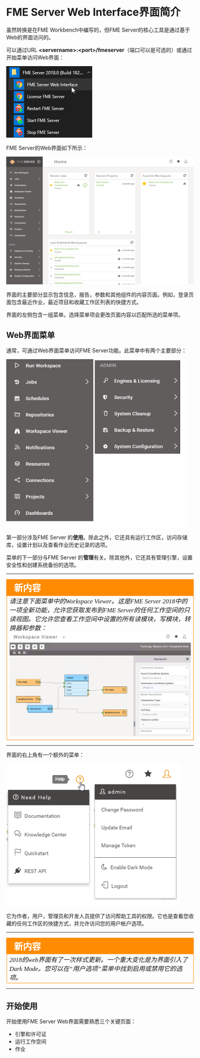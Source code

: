 # FME Server Web Interface界面简介

虽然转换是在FME Workbench中编写的，但FME Server的核心工具是通过基于Web的界面访问的。

可以通过URL **&lt;servername&gt;:&lt;port&gt;/fmeserver**（端口可以是可选的）或通过开始菜单访问Web界面：

![](./Images/Img1.017.ServerInterfaceAccess.png)


FME Server的Web界面如下所示：

![](./Images/Img1.018.ServerInterfaceOverview.png)

界面的主要部分显示包含信息，报告，参数和其他组件的内容页面。例如，登录页面包含最近作业，最近项目和收藏工作区列表的快捷方式。

界面的左侧包含一组菜单。选择菜单项会更改页面内容以匹配所选的菜单项。

## Web界面菜单 ##

通常，可通过Web界面菜单访问FME Server功能。此菜单中有两个主要部分：

![](./Images/Img1.019.ServerInterfaceMenu.png)

第一部分涉及FME Server 的**使用**。除此之外，它还具有运行工作区，访问存储库，设置计划以及查看作业历史记录的选项。

菜单的下一部分与FME Server 的**管理**有关。除其他外，它还具有管理引擎，设置安全性和创建系统备份的选项。

---

<!--New Section-->

<table style="border-spacing: 0px">
<tr>
<td style="vertical-align:middle;background-color:darkorange;border: 2px solid darkorange">
<i class="fa fa-bolt fa-lg fa-pull-left fa-fw" style="color:white;padding-right: 12px;vertical-align:text-top"></i>
<span style="color:white;font-size:x-large;font-weight: bold;font-family:serif">新内容</span>
</td>
</tr>

<tr>
<td style="border: 1px solid darkorange">
<span style="font-family:serif; font-style:italic; font-size:larger">
请注意下面菜单中的Workspace Viewer。这是FME Server 2018中的一项全新功能，允许您获取发布到FME Server的任何工作空间的只读视图。它允许您查看工作空间中设置的所有读模块，写模块，转换器和参数： 
<br><img src="./Images/Img1.020.WorkspaceViewer.png">
</span>
</td>
</tr>
</table>

---

界面的右上角有一个额外的菜单：

![](./Images/Img1.021.HelpUserSettingsMenu.png)

它为作者，用户，管理员和开发人员提供了访问帮助工具的权限。它也是查看您收藏的任何工作区的快捷方式，并允许访问您的用户帐户选项。


---

<!--New Section-->

<table style="border-spacing: 0px">
<tr>
<td style="vertical-align:middle;background-color:darkorange;border: 2px solid darkorange">
<i class="fa fa-bolt fa-lg fa-pull-left fa-fw" style="color:white;padding-right: 12px;vertical-align:text-top"></i>
<span style="color:white;font-size:x-large;font-weight: bold;font-family:serif">新内容</span>
</td>
</tr>

<tr>
<td style="border: 1px solid darkorange">
<span style="font-family:serif; font-style:italic; font-size:larger">
2018的web界面有了一次样式更新。一个重大变化是为界面引入了Dark Mode。您可以在“用户选项”菜单中找到启用或禁用它的选项。
</span>
</td>
</tr>
</table>

---

## 开始使用 ##

开始使用FME Server Web界面需要熟悉三个关键页面：

- 引擎和许可证
- 运行工作空间
- 作业  

